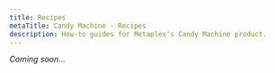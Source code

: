 ```yaml
---
title: Recipes
metaTitle: Candy Machine - Recipes
description: How-to guides for Metaplex's Candy Machine product.
---
```


_Coming soon..._
